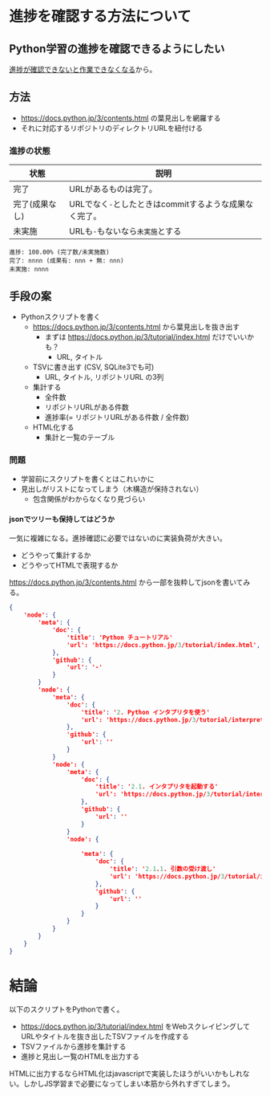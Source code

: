 # 進捗を確認する方法について

## Python学習の進捗を確認できるようにしたい

[進捗が確認できないと作業できなくなる](https://github.com/pylangstudy/201705/blob/master/25/Python%E3%82%92%E5%AD%A6%E7%BF%92%E3%81%99%E3%82%8B%E7%9B%AE%E7%9A%84.md#%E9%80%B2%E6%8D%97%E7%A2%BA%E8%AA%8D%E3%81%8C%E3%81%A7%E3%81%8D%E3%81%AA%E3%81%84%E3%81%A8%E4%BD%9C%E6%A5%AD%E3%81%A7%E3%81%8D%E3%81%AA%E3%81%8F%E3%81%AA%E3%82%8B)から。 

## 方法

* https://docs.python.jp/3/contents.html の葉見出しを網羅する
* それに対応するリポジトリのディレクトリURLを紐付ける

### 進捗の状態

状態|説明
----|----
完了|URLがあるものは完了。
完了(成果なし)|URLでなく`-`としたときはcommitするような成果なく完了。
未実施|URLも`-`もないなら`未実施`とする

```
進捗: 100.00% (完了数/未実施数)
完了: nnnn (成果有: nnn + 無: nnn)
未実施: nnnn
```

## 手段の案

* Pythonスクリプトを書く
    * https://docs.python.jp/3/contents.html から葉見出しを抜き出す
        * まずは https://docs.python.jp/3/tutorial/index.html だけでいいかも？
            * URL, タイトル
    * TSVに書き出す (CSV, SQLite3でも可)
        * URL, タイトル, リポジトリURL の3列
    * 集計する
        * 全件数
        * リポジトリURLがある件数
        * 進捗率(= リポジトリURLがある件数 / 全件数)
    * HTML化する
        * 集計と一覧のテーブル

### 問題

* 学習前にスクリプトを書くとはこれいかに
* 見出しがリストになってしまう（木構造が保持されない）
	* 包含関係がわからなくなり見づらい

#### jsonでツリーも保持してはどうか

一気に複雑になる。進捗確認に必要ではないのに実装負荷が大きい。

* どうやって集計するか
* どうやってHTMLで表現するか

https://docs.python.jp/3/contents.html から一部を抜粋してjsonを書いてみる。

```json
{
    'node': {
        'meta': {
            'doc': {
                'title': 'Python チュートリアル'
                'url': 'https://docs.python.jp/3/tutorial/index.html',
            },
            'github': {
                'url': '-'
            }
        }
        'node': {
            'meta': {
                'doc': {
                    'title': '2. Python インタプリタを使う'
                    'url': 'https://docs.python.jp/3/tutorial/interpreter.html',
                },
                'github': {
                    'url': ''
                }
            }
            'node': {
                'meta': {
                    'doc': {
                        'title': '2.1. インタプリタを起動する'
                        'url': 'https://docs.python.jp/3/tutorial/interpreter.html#invoking-the-interpreter',
                    },
                    'github': {
                        'url': ''
                    }
                }
                'node': {
                    
                    'meta': {
                        'doc': {
                            'title': '2.1.1. 引数の受け渡し'
                            'url': 'https://docs.python.jp/3/tutorial/interpreter.html#argument-passing',
                        },
                        'github': {
                            'url': ''
                        }
                    }
                }
            }
        }
    }
}
```

# 結論

以下のスクリプトをPythonで書く。

* https://docs.python.jp/3/tutorial/index.html をWebスクレイピングしてURLやタイトルを抜き出したTSVファイルを作成する
* TSVファイルから進捗を集計する
* 進捗と見出し一覧のHTMLを出力する

HTMLに出力するならHTML化はjavascriptで実装したほうがいいかもしれない。しかしJS学習まで必要になってしまい本筋から外れすぎてしまう。

